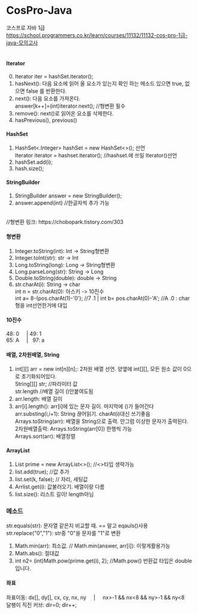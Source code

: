 # CosPro-Java
코스프로 자바 1급 <br>
https://school.programmers.co.kr/learn/courses/11132/11132-cos-pro-1급-java-모의고사<br>
<br>

#### Iterator
0) Iterator iter = hashSet.iterator();
1) hasNext(): 다음 요소에 읽어 올 요소가 있는지 확인 하는 메소드 있으면 true, 없으면 false 를 반환한다. <br>
2) next(): 다음 요소를 가져온다. <br>
answer[k++]=(int)iterator.next(); //형변환 필수
3) remove(): next()로 읽어온 요소를 삭제한다. <br>
4) hasPrevious(), previous()<br>

#### HashSet
1) HashSet<.Integer> hashSet = new HashSet<>(); 선언<br>
Iterator iterator = hashset.iterator(); //hashset.에 쓰일 Iterator()선언 
2) hashSet.add(i);
3) hash.size();

#### StringBuilder
1) StringBuilder answer = new StringBuilder();
2) answer.append(int) //한글자씩 추가 가능
<br>
//형변환 링크: https://chobopark.tistory.com/303
<br>

#### 형변환
1) Integer.toString(int): Int -> String형변환<br>
1) Integer.toInt(str): str -> Int<br>
2) Long.toString(long): Long -> String형변환<br>
2) Long.parseLong(str): String -> Long<br>
3) Double.toString(double): double -> String
4) str.charAt(i): String -> char<br>
int n = str.charAt(0): 아스키 -> 10진수 <br>
int a= 8-(pos.charAt(1)-'0'); //7 .1 | int b= pos.charAt(0)-'A'; //A .0 : char형을 int선언한거에 대입

#### 10진수
48: 0&nbsp;&nbsp;&nbsp;&nbsp;&nbsp;|&nbsp;49: 1 <br>
65: A   &nbsp;&nbsp;&nbsp;&nbsp;| &nbsp; 97: a

#### 배열, 2차원배열, String
1) int[][] arr = new int[n][n];: 2차원 배열 선언. 양옆에 int[][], 모든 원소 값이 0으로 초기화되어있다.<br>
   String[][] str; //파라미터 값<br>
   str.length //배열 길이 ()안붙여도됨<br>
3) arr.length: 배열 길이 <br>
4) arr[i].length(): arr[i]에 있는 문자 길이. 마지막에 ()가 들어간다<br>
arr.substing(i,i+1): String 끊어읽기. charAt(i)대신 쓰기좋음<br>
Arrays.toString(arr): 배열을 String으로 출력. 안그럼 이상한 문자가 출력된다. <br> 
  2차원배열출력: Arrays.toString(arr[0]) 한행씩 가능 <br>
Arrays.sort(arr): 배열정렬<br>

#### ArrayList
1) List<Integer> prime = new ArrayList<>(); //<>타입 생략가능
2) list.add(true); //값 추가
3) list.set(k, false); // 자리, 세팅값
4) Arrlist.get(i): 값불러오기. 배열이랑 다름
5) list.size(): 리스트 길이! length아님

### 메소드
str.equals(str): 문자열 같은지 비교할 때. == 말고 eqauls()사용<br>
str.replace("0","1"): str중 "0"을 문자를 "1"로 변환<br> 
1) Math.min(arr): 최소값. // Math.min(answer, arr[i]): 이렇게활용가능 <br>
2) Math.abs(): 절대값
3) int n2= (int)Math.pow(prime.get(i), 2); //Math.pow() 반환값 타입은 double 입니다.

#### 좌표
좌표이동: dx[], dy[], cx, cy, nx, ny  &#160;&#160;&#160;&#160;|&#160;&#160;&#160;&#160;   nx>-1 && nx<8 && ny>-1 && ny<8 <br>
달팽이 직진 커브: dir=0; dir++;


